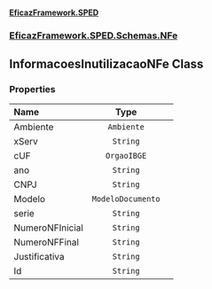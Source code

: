 #### [EficazFramework.SPED](EficazFrameworkSPED.md 'EficazFramework SPED')
### [EficazFramework.SPED.Schemas.NFe](EficazFramework.SPED.Schemas.NFe.md 'EficazFramework.SPED.Schemas.NFe')

## InformacoesInutilizacaoNFe Class
### Properties

| Name | Type | |
| :--- | :---: | :--- |
| Ambiente | `Ambiente` |  |
| xServ | `String` |  |
| cUF | `OrgaoIBGE` |  |
| ano | `String` |  |
| CNPJ | `String` |  |
| Modelo | `ModeloDocumento` |  |
| serie | `String` |  |
| NumeroNFInicial | `String` |  |
| NumeroNFFinal | `String` |  |
| Justificativa | `String` |  |
| Id | `String` |  |
